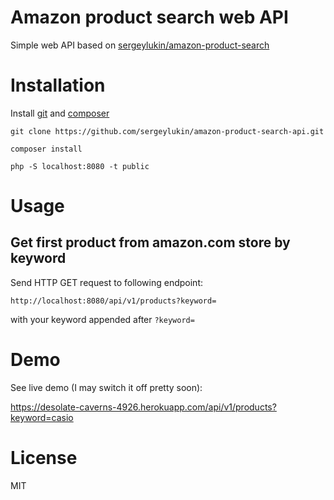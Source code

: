 # Amazon product search web API

Simple web API based on
[sergeylukin/amazon-product-search](https://github.com/sergeylukin/amazon-product-search)

# Installation

Install [git](http://git-scm.com) and [composer](http://getcomposer.org)

```
git clone https://github.com/sergeylukin/amazon-product-search-api.git
```

```
composer install
```

```
php -S localhost:8080 -t public
```

# Usage

## Get first product from amazon.com store by keyword

Send HTTP GET request to following endpoint:

```
http://localhost:8080/api/v1/products?keyword=
```

with your keyword appended after `?keyword=`

# Demo

See live demo (I may switch it off pretty soon):

https://desolate-caverns-4926.herokuapp.com/api/v1/products?keyword=casio

# License

MIT
